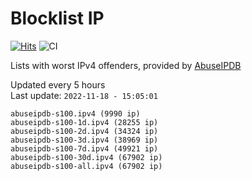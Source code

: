 # Blocklist IP

[![Hits](https://hits.seeyoufarm.com/api/count/incr/badge.svg?url=https%3A%2F%2Fgithub.com%2Fborestad%2Fblocklist-ip%2F&count_bg=%2379C83D&title_bg=%23555555&icon=&icon_color=%23E7E7E7&title=hits&edge_flat=false)](https://hits.seeyoufarm.com)  ![CI](https://img.shields.io/github/workflow/status/borestad/blocklist-ip/CI?style=flat-square)

Lists with worst IPv4 offenders, provided by [AbuseIPDB](https://www.abuseipdb.com/)

<!-- FOOTER-PLACEHOLDER -->
Updated every 5 hours<br>
Last update: `2022-11-18 - 15:05:01`
```
abuseipdb-s100.ipv4 (9990 ip)
abuseipdb-s100-1d.ipv4 (28255 ip)
abuseipdb-s100-2d.ipv4 (34324 ip)
abuseipdb-s100-3d.ipv4 (38969 ip)
abuseipdb-s100-7d.ipv4 (49921 ip)
abuseipdb-s100-30d.ipv4 (67902 ip)
abuseipdb-s100-all.ipv4 (67902 ip)
```
